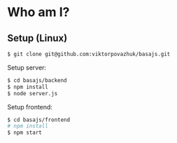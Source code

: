 # Who am I?

## Setup (Linux)
```bash
$ git clone git@github.com:viktorpovazhuk/basajs.git
```

Setup server:
```bash
$ cd basajs/backend
$ npm install
$ node server.js
```

Setup frontend:
```bash
$ cd basajs/frontend
# npm install
$ npm start
```
